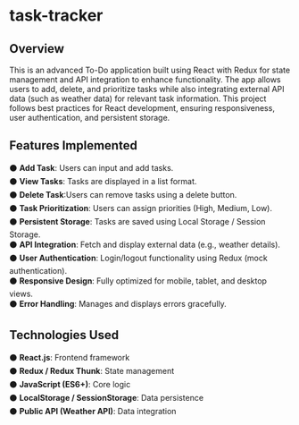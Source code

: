 # task-tracker
## Overview
This is an advanced To-Do application built using React with Redux for state management and API integration to enhance functionality. The app allows users to add, delete, and prioritize tasks while also integrating external API data (such as weather data) for relevant task information.
This project follows best practices for React development, ensuring responsiveness, user authentication, and persistent storage.
## Features Implemented
⚫ **Add Task**:  Users can input and add tasks.  
⚫ **View Tasks**:  Tasks are displayed in a list format.  
⚫ **Delete Task**:Users can remove tasks using a delete button.  
⚫ **Task Prioritization**: Users can assign priorities (High, Medium, Low).  
⚫ **Persistent Storage**: Tasks are saved using Local Storage / Session Storage.  
⚫ **API Integration**: Fetch and display external data (e.g., weather details).  
⚫ **User Authentication**: Login/logout functionality using Redux (mock authentication).  
⚫ **Responsive Design**: Fully optimized for mobile, tablet, and desktop views.  
⚫ **Error Handling**: Manages and displays errors gracefully.  
## Technologies Used  
⚫ **React.js**: Frontend framework  
⚫ **Redux / Redux Thunk**: State management  
⚫ **JavaScript (ES6+)**: Core logic  
⚫ **LocalStorage / SessionStorage**: Data persistence  
⚫ **Public API (Weather API)**: Data integration  
